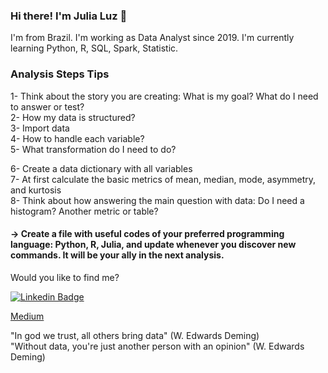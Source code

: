 
### Hi there! I'm Julia Luz 👋

I'm from Brazil. I'm working as Data Analyst since 2019.
I'm currently learning Python, R, SQL, Spark, Statistic.

### Analysis Steps Tips

1- Think about the story you are creating: What is my goal? What do I need to answer or test? <br>
2- How my data is structured? <br>
3- Import data <br>
4- How to handle each variable? <br>
5- What transformation do I need to do? <br>

6- Create a data dictionary with all variables <br>
7- At first calculate the basic metrics of mean, median, mode, asymmetry, and kurtosis <br>
8- Think about how answering the main question with data: Do I need a histogram? Another metric or table? <br>

#### -> Create a file with useful codes of your preferred programming language: Python, R, Julia, and update whenever you discover new commands. It will be your ally in the next analysis.



Would you like to find me?

[![Linkedin Badge](https://img.shields.io/badge/-LinkedIn-blue?style=flat-square&logo=Linkedin&logoColor=white&link=https://www.linkedin.com/in/ricardo-guizi)](https://www.linkedin.com/in/juliamluz)

[Medium](https://medium.com/@juliamoreira.luz)

"In god we trust, all others bring data" (W. Edwards Deming) <br>
"Without data, you're just another person with an opinion" (W. Edwards Deming)
